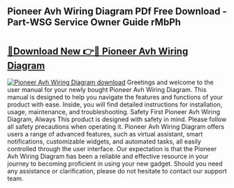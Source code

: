 ## Pioneer Avh Wiring Diagram PDf Free Download - Part-WSG Service Owner Guide rMbPh

# <h2><a href="http://dfmw74.blite.top/?on=Pioneer+Avh+Wiring+Diagram">🔗Download New 👉🔴 Pioneer Avh Wiring Diagram</a></h2>

[![Pioneer Avh Wiring Diagram download](https://i.imgur.com/lujVjoI.png)](http://dfmw74.blite.top/?on=Pioneer+Avh+Wiring+Diagram)
Greetings and welcome to the user manual for your newly bought Pioneer Avh Wiring Diagram. This manual is designed to help you navigate the features and functions of your product with ease. Inside, you will find detailed instructions for installation, usage, maintenance, and troubleshooting. Safety First Pioneer Avh Wiring Diagram, Always This product is designed with safety in mind. Please follow all safety precautions when operating it. Pioneer Avh Wiring Diagram offers users a range of advanced features, such as virtual assistant, smart notifications, customizable widgets, and automated tasks, all easily controlled through the user interface. Our expectation is that the Pioneer Avh Wiring Diagram has been a reliable and effective resource in your journey to becoming proficient in using your new gadget. Should you need any assistance or clarification, please do not hesitate to contact our support team.
